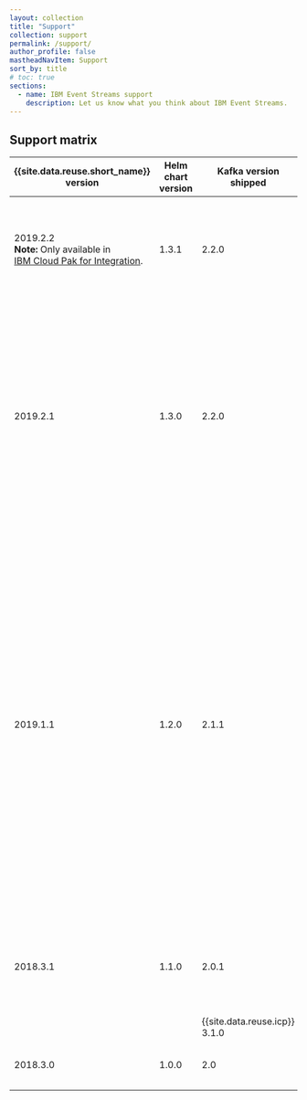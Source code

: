 ```yaml
---
layout: collection
title: "Support"
collection: support
permalink: /support/
author_profile: false
mastheadNavItem: Support
sort_by: title
# toc: true
sections:
  - name: IBM Event Streams support
    description: Let us know what you think about IBM Event Streams.
---
```


## Support matrix

{{site.data.reuse.short_name}} version | Helm chart version | Kafka version shipped | Container platform               | Systems
---------------------------------------|--------------------|-----------------------|----------------------------------|--------------------
2019.2.2 <br> **Note:** Only available in <br>[IBM Cloud Pak for Integration](../about/whats-new/#release-201922).  | 1.3.1          | 2.2.0      | {{site.data.reuse.icp}} 3.2.0.1907 [(fix pack)](https://www.ibm.com/support/knowledgecenter/SSBS6K_3.2.0/manage_cluster/patching_cluster.html){:target="_blank"} |  - Linux® 64-bit (x86_64) system <br/>- Linux on IBM® z13 or later systems
 &nbsp;             |         |       | {{site.data.reuse.openshift}} 3.11 with {{site.data.reuse.icp}} 3.2.0.1907 [(fix pack)](https://www.ibm.com/support/knowledgecenter/SSBS6K_3.2.0/manage_cluster/patching_cluster.html){:target="_blank"}  | Linux® 64-bit (x86_64) systems |
2019.2.1                               | 1.3.0          | 2.2.0      | {{site.data.reuse.icp}} 3.1.2 and 3.2.0.1907 [(fix pack)](https://www.ibm.com/support/knowledgecenter/SSBS6K_3.2.0/manage_cluster/patching_cluster.html){:target="_blank"} |  - Linux® 64-bit (x86_64) systems <br/>- Linux on IBM® z13 or later systems
 &nbsp;             |         |       | {{site.data.reuse.openshift}} 3.11 with {{site.data.reuse.icp}} 3.2.0.1907 [(fix pack)](https://www.ibm.com/support/knowledgecenter/SSBS6K_3.2.0/manage_cluster/patching_cluster.html){:target="_blank"}  | Linux® 64-bit (x86_64) systems |
 &nbsp;             |         |       | {{site.data.reuse.openshift}} 3.10 with {{site.data.reuse.icp}} 3.1.2  | Linux® 64-bit (x86_64) systems |
 &nbsp;             |         |       | Amazon Web Services (AWS) with {{site.data.reuse.icp}} 3.1.2  | Linux® 64-bit (x86_64) systems |
 &nbsp;             |         |       | Microsoft Azure with {{site.data.reuse.icp}} 3.1.2            | Linux® 64-bit (x86_64) systems |
2019.1.1                              |  1.2.0          | 2.1.1      | {{site.data.reuse.icp}} 3.1.1, 3.1.2, and 3.2.0.1907 [(fix pack)](https://www.ibm.com/support/knowledgecenter/SSBS6K_3.2.0/manage_cluster/patching_cluster.html){:target="_blank"} |  - Linux® 64-bit (x86_64) systems <br/>- Linux on IBM® Z systems                                                                               |               |
 &nbsp;             |   |   | {{site.data.reuse.openshift}} 3.9 and 3.10 with {{site.data.reuse.icp}} 3.1.2  | Linux® 64-bit (x86_64) systems |
 &nbsp;             |   |   | Amazon Web Services (AWS) with {{site.data.reuse.icp}} 3.1.2                   | Linux® 64-bit (x86_64) systems |
 &nbsp;             |   |   | Microsoft Azure with {{site.data.reuse.icp}} 3.1.2                             | Linux® 64-bit (x86_64) systems|
 2018.3.1  | 1.1.0  | 2.0.1  | {{site.data.reuse.icp}} 3.1.1 and 3.1.2  | - Linux® 64-bit (x86_64) systems <br/>- Linux on IBM® Z systems
  |   |   | {{site.data.reuse.icp}} 3.1.0  | Linux® 64-bit (x86_64) systems
 2018.3.0  | 1.0.0  | 2.0  | {{site.data.reuse.icp}} 3.1.0  | Linux® 64-bit (x86_64) systems
